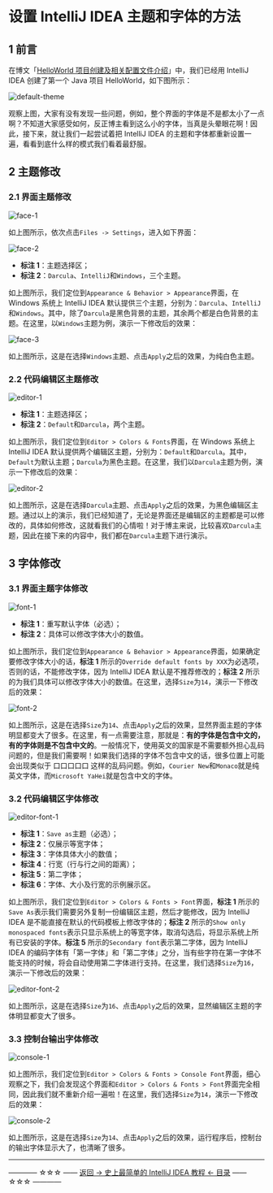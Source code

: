 # 设置 IntelliJ IDEA 主题和字体的方法

## 1 前言

在博文「[HelloWorld 项目创建及相关配置文件介绍](https://github.com/guobinhit/intellij-idea-tutorial/blob/master/articles/basic-course/hello-world.md)」中，我们已经用 IntelliJ IDEA 创建了第一个 Java 项目 HelloWorld，如下图所示：

![default-theme](https://github.com/guobinhit/intellij-idea-tutorial/blob/master/images/basic-course/theme-and-font/default-theme.png)

观察上图，大家有没有发现一些问题，例如，整个界面的字体是不是都太小了一点啊？不知道大家感受如何，反正博主看到这么小的字体，当真是头晕眼花啊！因此，接下来，就让我们一起尝试着把 IntelliJ IDEA 的主题和字体都重新设置一遍，看看到底什么样的模式我们看着最舒服。

## 2 主题修改

### 2.1 界面主题修改

![face-1](https://github.com/guobinhit/intellij-idea-tutorial/blob/master/images/basic-course/theme-and-font/face-1.png)

如上图所示，依次点击`Files -> Settings`，进入如下界面：

![face-2](https://github.com/guobinhit/intellij-idea-tutorial/blob/master/images/basic-course/theme-and-font/face-2.png)

 - **标注 1**：主题选择区；
 - **标注 2**：`Darcula`、`IntelliJ`和`Windows`，三个主题。

如上图所示，我们定位到`Appearance & Behavior > Appearance`界面，在 Windows 系统上 IntelliJ IDEA 默认提供三个主题，分别为：`Darcula`、`IntelliJ`和`Windows`。其中，除了`Darcula`是黑色背景的主题，其余两个都是白色背景的主题。在这里，以`Windows`主题为例，演示一下修改后的效果：

![face-3](https://github.com/guobinhit/intellij-idea-tutorial/blob/master/images/basic-course/theme-and-font/face-3.png)

如上图所示，这是在选择`Windows`主题、点击`Apply`之后的效果，为纯白色主题。

### 2.2 代码编辑区主题修改


![editor-1](https://github.com/guobinhit/intellij-idea-tutorial/blob/master/images/basic-course/theme-and-font/editor-1.png)

 - **标注 1**：主题选择区；
 - **标注 2**：`Default`和`Darcula`，两个主题。

如上图所示，我们定位到`Editor > Colors & Fonts`界面，在 Windows 系统上 IntelliJ IDEA 默认提供两个编辑区主题，分别为：`Default`和`Darcula`。其中，`Default`为默认主题；`Darcula`为黑色主题。在这里，我们以`Darcula`主题为例，演示一下修改后的效果：

![editor-2](https://github.com/guobinhit/intellij-idea-tutorial/blob/master/images/basic-course/theme-and-font/editor-2.png)

如上图所示，这是在选择`Darcula`主题、点击`Apply`之后的效果，为黑色编辑区主题。通过以上的演示，我们已经知道了，无论是界面还是编辑区的主题都是可以修改的，具体如何修改，这就看我们的心情啦！对于博主来说，比较喜欢`Darcula`主题，因此在接下来的内容中，我们都在`Darcula`主题下进行演示。

## 3 字体修改

### 3.1 界面主题字体修改

![font-1](https://github.com/guobinhit/intellij-idea-tutorial/blob/master/images/basic-course/theme-and-font/font-1.png)

 - **标注 1**：重写默认字体（必选）；
 - **标注 2**：具体可以修改字体大小的数值。

如上图所示，我们定位到`Appearance & Behavior > Appearance`界面，如果确定要修改字体大小的话，**标注 1** 所示的`Override default fonts by XXX`为必选项，否则的话，不能修改字体，因为 IntelliJ IDEA 默认是不推荐修改的；**标注 2** 所示的为我们具体可以修改字体大小的数值。在这里，选择`Size`为`14`，演示一下修改后的效果：

![font-2](https://github.com/guobinhit/intellij-idea-tutorial/blob/master/images/basic-course/theme-and-font/font-2.png)

如上图所示，这是在选择`Size`为`14`、点击`Apply`之后的效果，显然界面主题的字体明显都变大了很多。在这里，有一点需要注意，那就是：**有的字体是包含中文的，有的字体则是不包含中文的**。一般情况下，使用英文的国家是不需要额外担心乱码问题的，但是我们需要啊！如果我们选择的字体不包含中文的话，很多位置上可能会出现类似于 口口口口口 这样的乱码问题。例如，`Courier New`和`Monaco`就是纯英文字体，而`Microsoft YaHei`就是包含中文的字体。

### 3.2 代码编辑区字体修改

![editor-font-1](https://github.com/guobinhit/intellij-idea-tutorial/blob/master/images/basic-course/theme-and-font/editor-font-1.png)

 - **标注 1**：`Save as`主题（必选）；
 - **标注 2**：仅展示等宽字体；
 - **标注 3**：字体具体大小的数值；
 - **标注 4**：行宽（行与行之间的距离）；
 - **标注 5**：第二字体；
 - **标注 6**：字体、大小及行宽的示例展示区。

如上图所示，我们定位到`Editor > Colors & Fonts > Font`界面，**标注 1** 所示的`Save As`表示我们需要另外复制一份编辑区主题，然后才能修改，因为 IntelliJ IDEA 是不能直接在默认的代码模板上修改字体的；**标注 2** 所示的`Show only monospaced fonts`表示只显示系统上的等宽字体，取消勾选后，将显示系统上所有已安装的字体。**标注 5** 所示的`Secondary font`表示第二字体，因为 IntelliJ IDEA 的编码字体有「第一字体」和「第二字体」之分，当有些字符在第一字体不能支持的时候，将会自动使用第二字体进行支持。在这里，我们选择`Size`为`16`，演示一下修改后的效果：

![editor-font-2](https://github.com/guobinhit/intellij-idea-tutorial/blob/master/images/basic-course/theme-and-font/editor-font-2.png)

如上图所示，这是在选择`Size`为`16`、点击`Apply`之后的效果，显然编辑区主题的字体明显都变大了很多。

### 3.3 控制台输出字体修改

![console-1](https://github.com/guobinhit/intellij-idea-tutorial/blob/master/images/basic-course/theme-and-font/console-1.png)

如上图所示，我们定位到`Editor > Colors & Fonts > Console Font`界面，细心观察之下，我们会发现这个界面和`Editor > Colors & Fonts > Font`界面完全相同，因此我们就不重新介绍一遍啦！在这里，我们选择`Size`为`14`，演示一下修改后的效果：

![console-2](https://github.com/guobinhit/intellij-idea-tutorial/blob/master/images/basic-course/theme-and-font/console-2.png)

如上图所示，这是在选择`Size`为`14`、点击`Apply`之后的效果，运行程序后，控制台的输出字体显示大了，也清晰了很多。


----------
———— ☆☆☆ —— [返回 -> 史上最简单的 IntelliJ IDEA 教程 <- 目录](https://github.com/guobinhit/intellij-idea-tutorial/blob/master/README.md) —— ☆☆☆ ————
